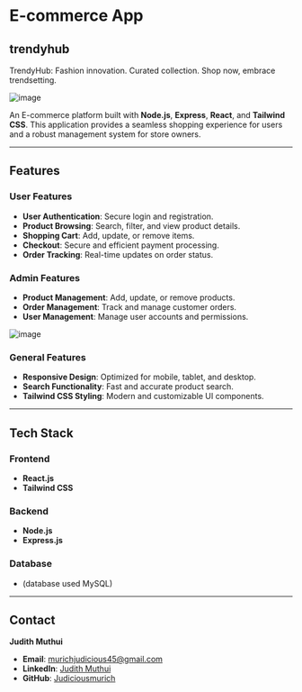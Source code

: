# E-commerce App
## trendyhub
TrendyHub: Fashion innovation. Curated collection. Shop now, embrace trendsetting.

![image](https://github.com/user-attachments/assets/48afed8d-0598-46d4-acba-950e33d7fc0c)


An E-commerce platform built with **Node.js**, **Express**, **React**, and **Tailwind CSS**. This application provides a seamless shopping experience for users and a robust management system for store owners.

---

## Features

### User Features
- **User Authentication**: Secure login and registration.
- **Product Browsing**: Search, filter, and view product details.
- **Shopping Cart**: Add, update, or remove items.
- **Checkout**: Secure and efficient payment processing.
- **Order Tracking**: Real-time updates on order status.

### Admin Features
- **Product Management**: Add, update, or remove products.
- **Order Management**: Track and manage customer orders.
- **User Management**: Manage user accounts and permissions.

 ![image](https://github.com/user-attachments/assets/2ea04abf-e570-46a8-a5ef-721b90c81c53)


### General Features
- **Responsive Design**: Optimized for mobile, tablet, and desktop.
- **Search Functionality**: Fast and accurate product search.
- **Tailwind CSS Styling**: Modern and customizable UI components.

---

## Tech Stack

### Frontend
- **React.js**
- **Tailwind CSS**

### Backend
- **Node.js**
- **Express.js**

### Database
- (database used MySQL)

---


## Contact

**Judith Muthui**  
- **Email**: [murichjudicious45@gmail.com](mailto:murichjudicious45@gmail.com)  
- **LinkedIn**: [Judith Muthui](https://www.linkedin.com/in/judith-muthui-16b535263/)  
- **GitHub**: [Judiciousmurich](https://github.com/Judiciousmurich)
